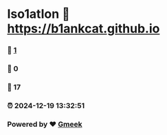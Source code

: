 # Iso1atIon :link: https://b1ankcat.github.io 
### :page_facing_up: [1](https://b1ankcat.github.io/tag.html) 
### :speech_balloon: 0 
### :hibiscus: 17 
### :alarm_clock: 2024-12-19 13:32:51 
### Powered by :heart: [Gmeek](https://github.com/Meekdai/Gmeek)
